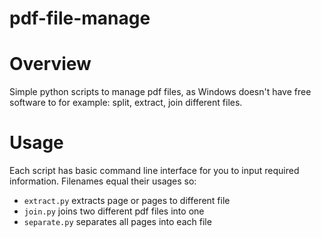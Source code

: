 # pdf-file-manage
# Overview
Simple python scripts to manage pdf files, as Windows doesn't have free software to for example: split, extract, join different files.

# Usage

Each script has basic command line interface for you to input required information.
Filenames equal their usages so:
- `extract.py` extracts page or pages to different file
- `join.py` joins two different pdf files into one
- `separate.py` separates all pages into each file
